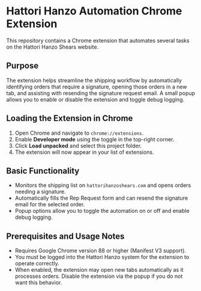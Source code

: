 # Hattori Hanzo Automation Chrome Extension

This repository contains a Chrome extension that automates several tasks on the Hattori Hanzo Shears website.

## Purpose

The extension helps streamline the shipping workflow by automatically identifying orders that require a signature, opening those orders in a new tab, and assisting with resending the signature request email. A small popup allows you to enable or disable the extension and toggle debug logging.

## Loading the Extension in Chrome

1. Open Chrome and navigate to `chrome://extensions`.
2. Enable **Developer mode** using the toggle in the top-right corner.
3. Click **Load unpacked** and select this project folder.
4. The extension will now appear in your list of extensions.

## Basic Functionality

- Monitors the shipping list on `hattorihanzoshears.com` and opens orders needing a signature.
- Automatically fills the Rep Request form and can resend the signature email for the selected order.
- Popup options allow you to toggle the automation on or off and enable debug logging.

## Prerequisites and Usage Notes

- Requires Google Chrome version 88 or higher (Manifest V3 support).
- You must be logged into the Hattori Hanzo system for the extension to operate correctly.
- When enabled, the extension may open new tabs automatically as it processes orders. Disable the extension via the popup if you do not want this behavior.


